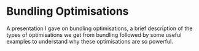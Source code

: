 # Bundling Optimisations

A presentation I gave on bundling optimisations, a brief description of the types of optimisations we get from bundling followed by some useful examples to understand why these optimisations are so powerful.
